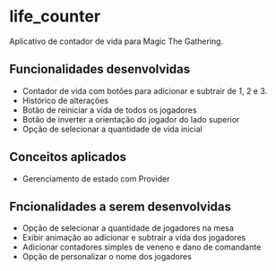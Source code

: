 # life_counter

Aplicativo de contador de vida para Magic The Gathering.

## Funcionalidades desenvolvidas

- Contador de vida com botões para adicionar e subtrair de 1, 2 e 3.
- Histórico de alterações
- Botão de reiniciar a vida de todos os jogadores
- Botão de inverter a orientação do jogador do lado superior
- Opção de selecionar a quantidade de vida inicial

## Conceitos aplicados

- Gerenciamento de estado com Provider


## Fncionalidades a serem desenvolvidas

- Opção de selecionar a quantidade de jogadores na mesa
- Exibir animação ao adicionar e subtrair a vida dos jogadores
- Adicionar contadores simples de veneno e dano de comandante
- Opção de personalizar o nome dos jogadores
